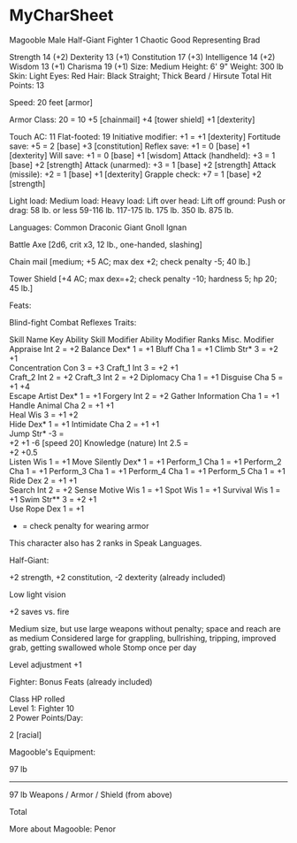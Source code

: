 # MyCharSheet

Magooble
Male Half-Giant Fighter 1
Chaotic Good
Representing Brad

Strength	14	(+2)
Dexterity	13	(+1)
Constitution	17	(+3)
Intelligence	14	(+2)
Wisdom	13	(+1)
Charisma	19	(+1)
Size:	Medium
Height:	6' 9"
Weight:	300 lb
Skin:	Light
Eyes:	Red
Hair:	Black Straight; Thick Beard / Hirsute
Total Hit Points: 13

Speed: 20 feet [armor]

Armor Class: 20 = 10 +5 [chainmail] +4 [tower shield] +1 [dexterity]

Touch AC: 11
Flat-footed: 19
Initiative modifier:	+1	= +1 [dexterity]
Fortitude save:	+5	= 2 [base] +3 [constitution]
Reflex save:	+1	= 0 [base] +1 [dexterity]
Will save:	+1	= 0 [base] +1 [wisdom]
Attack (handheld):	+3	= 1 [base] +2 [strength]
Attack (unarmed):	+3	= 1 [base] +2 [strength]
Attack (missile):	+2	= 1 [base] +1 [dexterity]
Grapple check:	+7	= 1 [base] +2 [strength]

Light load:
Medium load:
Heavy load:
Lift over head:
Lift off ground:
Push or drag:
58 lb. or less
59-116 lb.
117-175 lb.
175 lb.
350 lb.
875 lb.

Languages:	Common Draconic Giant Gnoll Ignan

Battle Axe [2d6, crit x3, 12 lb., one-handed, slashing]

Chain mail [medium; +5 AC; max dex +2; check penalty -5; 40 lb.]

Tower Shield [+4 AC; max dex=+2; check penalty -10; hardness 5; hp 20; 45 lb.]

Feats:

Blind-fight	
Combat Reflexes	
Traits:

Skill Name
Key
Ability
Skill
Modifier
Ability
Modifier
Ranks
Misc.
Modifier
Appraise	Int	2 =	
+2
Balance	Dex*	1 =	
+1
Bluff	Cha	1 =	
+1
Climb	Str*	3 =	
+2
+1	
Concentration	Con	3 =	
+3
Craft_1	Int	3 =	
+2
+1	
Craft_2	Int	2 =	
+2
Craft_3	Int	2 =	
+2
Diplomacy	Cha	1 =	
+1
Disguise	Cha	5 =	
+1
+4	
Escape Artist	Dex*	1 =	
+1
Forgery	Int	2 =	
+2
Gather Information	Cha	1 =	
+1
Handle Animal	Cha	2 =	
+1
+1	
Heal	Wis	3 =	
+1
+2	
Hide	Dex*	1 =	
+1
Intimidate	Cha	2 =	
+1
+1	
Jump	Str*	-3 =	
+2
+1	-6 [speed 20]
Knowledge (nature)	Int	2.5 =	
+2
+0.5	
Listen	Wis	1 =	
+1
Move Silently	Dex*	1 =	
+1
Perform_1	Cha	1 =	
+1
Perform_2	Cha	1 =	
+1
Perform_3	Cha	1 =	
+1
Perform_4	Cha	1 =	
+1
Perform_5	Cha	1 =	
+1
Ride	Dex	2 =	
+1
+1	
Search	Int	2 =	
+2
Sense Motive	Wis	1 =	
+1
Spot	Wis	1 =	
+1
Survival	Wis	1 =	
+1
Swim	Str**	3 =	
+2
+1	
Use Rope	Dex	1 =	
+1
* = check penalty for wearing armor

This character also has 2 ranks in Speak Languages.

Half-Giant:

+2 strength, +2 constitution, -2 dexterity (already included)

Low light vision

+2 saves vs. fire

Medium size, but use large weapons without penalty; space and reach are as medium
Considered large for grappling, bullrishing, tripping, improved grab, getting swallowed whole
Stomp once per day

Level adjustment +1


Fighter:
Bonus Feats (already included)

Class	HP rolled	
Level 1:	Fighter	10	
2 Power Points/Day:

2
[racial]
	
Magooble's Equipment:

97 lb
_____
97 lb	Weapons / Armor / Shield (from above)

Total

More about Magooble:
Penor
